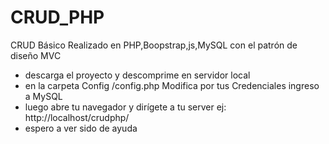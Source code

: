 # CRUD_PHP
CRUD Básico Realizado en PHP,Boopstrap,js,MySQL con el patrón de diseño MVC

<ul>
 <li>descarga el proyecto y descomprime en servidor local</li>
<li> en la carpeta Config /config.php Modifica por tus Credenciales ingreso a MySQL</li>
<li> luego abre tu navegador y dirígete a tu server ej: http://localhost/crudphp/</li>
<li> espero a ver sido de ayuda</li>
  <ul>
